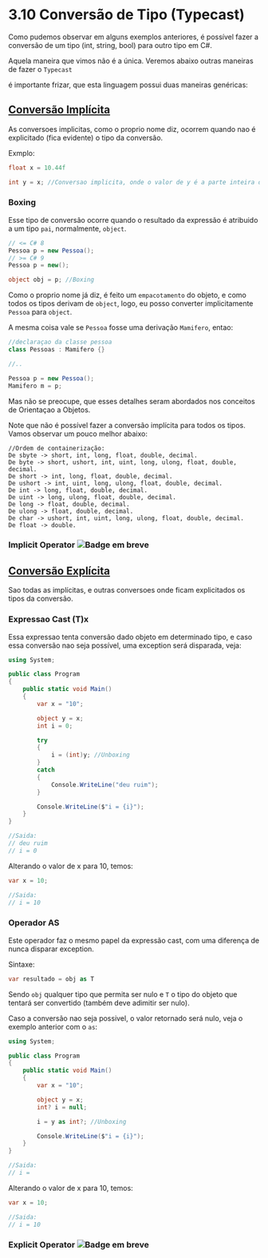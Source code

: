 # 3.10 Conversão de Tipo (Typecast)

Como pudemos observar em alguns exemplos anteriores, é possível fazer a conversão de um tipo (int, string, bool) para outro tipo em C#.

Aquela maneira que vimos não é a única. Veremos abaixo outras maneiras de fazer o `Typecast`

é importante frizar, que esta linguagem possui duas maneiras genéricas:

## [Conversão Implícita](https://docs.microsoft.com/en-us/dotnet/csharp/language-reference/language-specification/conversions#implicit-conversions)

As conversoes implicitas, como o proprio nome diz, ocorrem quando nao é explicitado (fica evidente) o tipo da conversão.

Exmplo:

```csharp
float x = 10.44f

int y = x; //Conversao implicita, onde o valor de y é a parte inteira de x, ou seja, 10
```

### Boxing

Esse tipo de conversão ocorre quando o resultado da expressão é atribuido a um tipo `pai`, normalmente, `object`.

```csharp
// <= C# 8
Pessoa p = new Pessoa();
// >= C# 9
Pessoa p = new();

object obj = p; //Boxing
```

Como o proprio nome já diz, é feito um `empacotamento` do objeto, e como todos os tipos derivam de `object`, logo, eu posso converter implicitamente `Pessoa` para `object`.

A mesma coisa vale se `Pessoa` fosse uma derivação `Mamifero`, entao:

```csharp
//declaraçao da classe pessoa
class Pessoas : Mamifero {}

//..

Pessoa p = new Pessoa();
Mamifero m = p;
```

Mas não se preocupe, que esses detalhes seram abordados nos conceitos de Orientaçao a Objetos.

Note que não é possível fazer a conversão implícita para todos os tipos. Vamos observar um pouco melhor abaixo:

```
//Ordem de containerização:
De sbyte -> short, int, long, float, double, decimal.
De byte -> short, ushort, int, uint, long, ulong, float, double, decimal.
De short -> int, long, float, double, decimal.
De ushort -> int, uint, long, ulong, float, double, decimal.
De int -> long, float, double, decimal.
De uint -> long, ulong, float, double, decimal.
De long -> float, double, decimal.
De ulong -> float, double, decimal.
De char -> ushort, int, uint, long, ulong, float, double, decimal.
De float -> double.
```

### Implicit Operator <img alt="Badge em breve" src="https://img.shields.io/badge/-EM%20BREVE-purple">

## [Conversão Explícita](https://docs.microsoft.com/en-us/dotnet/csharp/language-reference/language-specification/conversions#explicit-conversions)

Sao todas as implícitas, e outras conversoes onde ficam explicitados os tipos da conversão.

### Expressao Cast (T)x

Essa expressao tenta conversão dado objeto em determinado tipo, e caso essa conversão nao seja possível, uma exception será disparada, veja:

```csharp
using System;

public class Program
{
	public static void Main()
	{
		var x = "10";

		object y = x;
		int i = 0;

		try
		{
			i = (int)y; //Unboxing
		}
		catch
		{
			Console.WriteLine("deu ruim");
		}

		Console.WriteLine($"i = {i}");
	}
}

//Saida:
// deu ruim
// i = 0
```

Alterando o valor de x para 10, temos:

```csharp
var x = 10;

//Saida:
// i = 10
```

### Operador AS

Este operador faz o mesmo papel da expressão cast, com uma diferença de nunca disparar exception.

Sintaxe:

```csharp
var resultado = obj as T
```

Sendo `obj` qualquer tipo que permita ser nulo e `T` o tipo do objeto que tentará ser convertido (também deve adimitir ser nulo).

Caso a conversão nao seja possivel, o valor retornado será nulo, veja o exemplo anterior com o `as`:

```csharp
using System;

public class Program
{
	public static void Main()
	{
		var x = "10";

		object y = x;
		int? i = null;

		i = y as int?; //Unboxing

		Console.WriteLine($"i = {i}");
	}
}

//Saida:
// i =
```

Alterando o valor de x para 10, temos:

```csharp
var x = 10;

//Saida:
// i = 10
```

### Explicit Operator <img alt="Badge em breve" src="https://img.shields.io/badge/-EM%20BREVE-purple">
